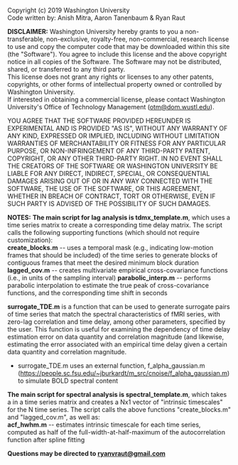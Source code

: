 Copyright (c) 2019 Washington University  
Code written by: Anish Mitra, Aaron Tanenbaum & Ryan Raut

**DISCLAIMER:**
Washington University hereby grants to you a non-transferable, non-exclusive, royalty-free,
non-commercial, research license to use and copy the computer code that may be downloaded within 
this site (the "Software").  You agree to include this license and the above copyright notice in 
all copies of the Software.  The Software may not be distributed, shared, or transferred to any third party.  
This license does not grant any rights or licenses to any other patents, copyrights, or other forms of 
intellectual property owned or controlled by Washington University.  
If interested in obtaining a commercial license, please contact Washington University's Office of Technology 
Management (otm@dom.wustl.edu).

YOU AGREE THAT THE SOFTWARE PROVIDED HEREUNDER IS EXPERIMENTAL AND IS PROVIDED "AS IS", 
WITHOUT ANY WARRANTY OF ANY KIND, EXPRESSED OR IMPLIED, INCLUDING WITHOUT LIMITATION WARRANTIES 
OF MERCHANTABILITY OR FITNESS FOR ANY PARTICULAR PURPOSE, OR NON-INFRINGEMENT OF ANY THIRD-PARTY PATENT, 
COPYRIGHT, OR ANY OTHER THIRD-PARTY RIGHT.  IN NO EVENT SHALL THE CREATORS OF THE SOFTWARE 
OR WASHINGTON UNIVERSITY BE LIABLE FOR ANY DIRECT, INDIRECT, SPECIAL, OR CONSEQUENTIAL DAMAGES 
ARISING OUT OF OR IN ANY WAY CONNECTED WITH THE SOFTWARE, THE USE OF THE SOFTWARE, OR THIS AGREEMENT, 
WHETHER IN BREACH OF CONTRACT, TORT OR OTHERWISE, EVEN IF SUCH PARTY IS ADVISED OF THE POSSIBILITY OF SUCH 
DAMAGES. 


**NOTES:**
**The main script for lag analysis is tdmx_template.m**, which uses a time series matrix to create a corresponding time delay matrix. The script calls the following supporting functions (which should not require customization):  
**create_blocks.m** -- uses a temporal mask (e.g., indicating low-motion frames that should be included) of the time series to generate blocks of contiguous frames that meet the desired minimum block duration  
**lagged_cov.m** -- creates multivariate empirical cross-covariance functions (i.e., in units of the sampling interval)
**parabolic_interp.m** -- performs parabolic interpolation to estimate the true peak of cross-covariance functions, and the corresponding time shift in seconds

**surrogate_TDE.m** is a function that can be used to generate surrogate pairs of time series that match the spectral characteristics of fMRI series, with zero-lag correlation and time delay, among other parameters, specified by the user. This function is useful for examining the dependency of time delay estimation error on data quantity and correlation magnitude (and likewise, estimating the error associated with an empirical time delay given a certain data quantity and correlation magnitude.
- surrogate_TDE.m uses an external function, f_alpha_gaussian.m (https://people.sc.fsu.edu/~jburkardt/m_src/cnoise/f_alpha_gaussian.m) to simulate BOLD spectral content

**The main script for spectral analysis is spectral_template.m**, which takes a in a time series matrix and creates a Nx1 vector of "intrinsic timescales" for the N time series. The script calls the above functions "create_blocks.m" and "lagged_cov.m", as well as:      
**acf_hwhm.m** -- estimates intrinsic timescale for each time series, computed as half of the full-width-at-half-maximum of the autocorrelation function after spline fitting

**Questions may be directed to ryanvraut@gmail.com**
